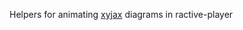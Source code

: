 Helpers for animating [xyjax](https://sonoisa.github.io/xyjax/xyjax.html) diagrams in ractive-player
